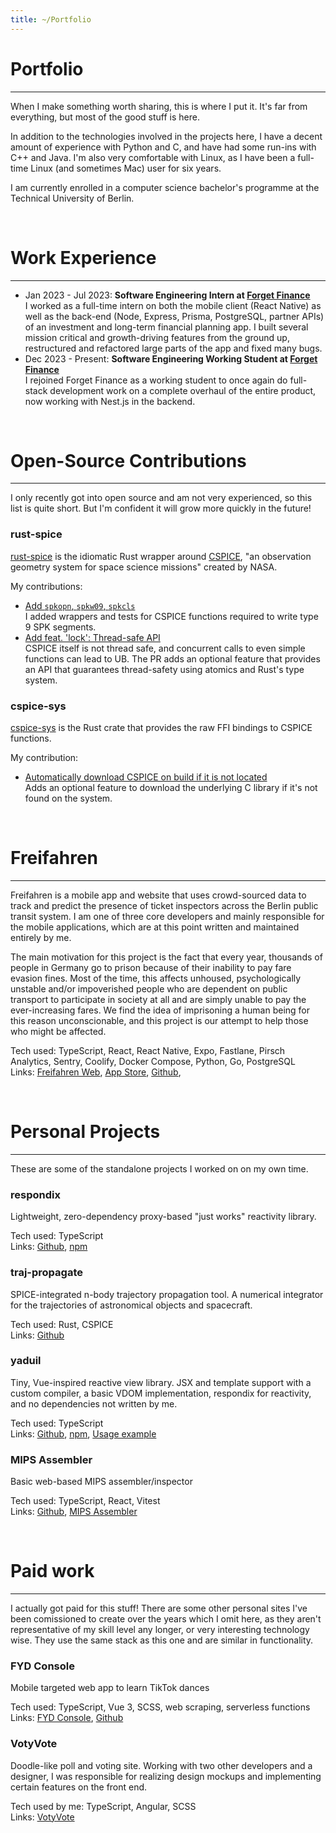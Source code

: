 ```yaml
---
title: ~/Portfolio
---
```

# Portfolio

- - -

When I make something worth sharing, this is where I put it. It's far from everything,
but most of the good stuff is here.

In addition to the technologies involved in the projects here, I have a decent amount
of experience with Python and C, and have had some run-ins with C++ and Java. I'm also very comfortable with Linux, as I have been a full-time Linux (and sometimes Mac) user for six years.

I am currently enrolled in a computer science bachelor's programme at the Technical University of Berlin.

<br/>

# Work Experience

- - -

* Jan 2023 - Jul 2023: **Software Engineering Intern at [Forget Finance](https://forget.finance)**\
  I worked as a full-time intern on both the mobile client (React Native) as well as the back-end (Node, Express, Prisma, PostgreSQL, partner APIs) of an investment and long-term financial planning app. I built several mission critical and growth-driving features from the ground up, restructured and refactored large parts of the app and fixed many bugs.
* Dec 2023 - Present: **Software Engineering Working Student at [Forget Finance](https://forget.finance)**\
  I rejoined Forget Finance as a working student to once again do full-stack development work on a complete overhaul of the entire product, now working with Nest.js in the backend.

<br/>

# Open-Source Contributions

- - -

I only recently got into open source and am not very experienced, so this list is quite short.
But I'm confident it will grow more quickly in the future!

### rust-spice

[rust-spice](https://docs.rs/rust-spice/latest/spice/) is the idiomatic Rust wrapper around [CSPICE](https://naif.jpl.nasa.gov/naif), "an observation geometry system for space science missions" created
by NASA.

My contributions:

* [Add `spkopn`, `spkw09`, `spkcls`](https://github.com/GregoireHENRY/rust-spice/pull/6)\
  I added wrappers and tests for CSPICE functions required to write type 9 SPK segments.
* [Add feat. 'lock': Thread-safe API](https://github.com/GregoireHENRY/rust-spice/pull/10)\
  CSPICE itself is not thread safe, and concurrent calls to even simple functions can lead to UB.
  The PR adds an optional feature that provides an API that guarantees thread-safety using atomics and
  Rust's type system.

### cspice-sys

[cspice-sys](https://docs.rs/cspice-sys/latest/cspice_sys/index.html) is the Rust crate that provides the raw FFI bindings to CSPICE functions.

My contribution:

* [Automatically download CSPICE on build if it is not located](https://github.com/jacob-pro/cspice-rs/pull/7)\
  Adds an optional feature to download the underlying C library if it's not
  found on the system.

<br/>

# Freifahren

- - -

Freifahren is a mobile app and website that uses crowd-sourced data to track and predict the presence of ticket inspectors across the Berlin public transit system. I am one of three core developers and mainly responsible for the mobile applications, which are at this point written and maintained entirely by me.

The main motivation for this project is the fact that every year, thousands of people in Germany go to prison because of their inability to pay fare evasion fines. Most of the time, this affects unhoused, psychologically unstable and/or impoverished people who are dependent on public transport to participate in society at all and are simply unable to pay the ever-increasing fares. We find the idea of imprisoning a human being for this reason unconscionable, and this project is our attempt to help those who might be affected.

Tech used: TypeScript, React, React Native, Expo, Fastlane, Pirsch Analytics, Sentry, Coolify, Docker Compose, Python, Go, PostgreSQL\
Links: [Freifahren Web](https://app.freifahren.org), [App Store](https://apps.apple.com/de/app/freifahren/id6738277309), [Github](https://github.com/freifahren/freifahren),

<br/>

# Personal Projects

- - -

These are some of the standalone projects I worked on on my own time.

### respondix

Lightweight, zero-dependency proxy-based "just works" reactivity library.

Tech used: TypeScript\
Links: [Github](https://github.com/mclrc/respondix), [npm](https://npmjs.org/package/respondix)

### traj-propagate

SPICE-integrated n-body trajectory propagation tool. A numerical integrator for
the trajectories of astronomical objects and spacecraft.

Tech used: Rust, CSPICE\
Links: [Github](https://github.com/mclrc/traj-propagate)

### yaduil

Tiny, Vue-inspired reactive view library. JSX and template support with a custom compiler, a basic VDOM implementation, respondix for reactivity, and no dependencies not written by me.

Tech used: TypeScript\
Links: [Github](https://github.com/mclrc/yaduil), [npm](https://npmjs.com/package/yaduil), [Usage example](https://github.com/mclrc/yaduil-example)

### MIPS Assembler

Basic web-based MIPS assembler/inspector

Tech used: TypeScript, React, Vitest\
Links: [Github](https://github.com/mclrc/mips-assembler), [MIPS Assembler](https://mips-assembler.netlify.app)

<br/>

# Paid work

- - -

I actually got paid for this stuff! There are some other personal sites I've been comissioned to create over the years which I omit here, as they aren't representative of my skill level any longer, or very interesting technology wise. They use the same stack as this one and are similar in functionality.

### FYD Console

Mobile targeted web app to learn TikTok dances

Tech used: TypeScript, Vue 3, SCSS, web scraping, serverless functions\
Links: [FYD Console](https://tiktoktutor.netlify.app), [Github](https://github.com/mclrc/tiktoktutor)

### VotyVote

Doodle-like poll and voting site. Working with two other developers and a designer, I was responsible
for realizing design mockups and implementing certain features on the front end.

Tech used by me: TypeScript, Angular, SCSS\
Links: [VotyVote](https://votyvote.com/)